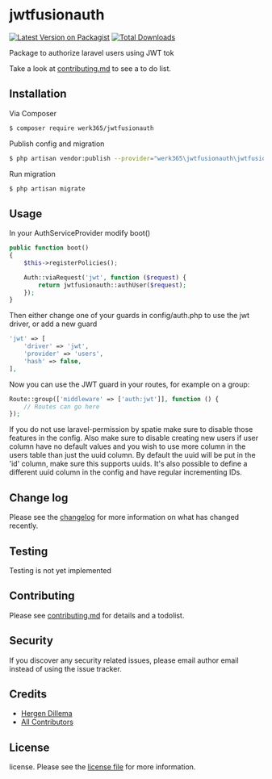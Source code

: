 # jwtfusionauth

[![Latest Version on Packagist][ico-version]][link-packagist]
[![Total Downloads][ico-downloads]][link-downloads]

Package to authorize laravel users using JWT tok

Take a look at [contributing.md](contributing.md) to see a to do list.

## Installation

Via Composer

``` bash
$ composer require werk365/jwtfusionauth
```

Publish config and migration

```bash
$ php artisan vendor:publish --provider="werk365\jwtfusionauth\jwtfusionauthServiceProvider"
```

Run migration
```bash
$ php artisan migrate
```

## Usage

In your AuthServiceProvider modify boot()
```php
public function boot()
{
    $this->registerPolicies();

    Auth::viaRequest('jwt', function ($request) {
        return jwtfusionauth::authUser($request);
    });
}
```

Then either change one of your guards in config/auth.php to use the jwt driver, or add a new guard
```php
'jwt' => [
    'driver' => 'jwt',
    'provider' => 'users',
    'hash' => false,
],
```
Now you can use the JWT guard in your routes, for example on a group:
```php
Route::group(['middleware' => ['auth:jwt']], function () {
    // Routes can go here
});
```

If you do not use laravel-permission by spatie make sure to disable those features in the config. 
Also make sure to disable creating new users if user column have no default values and you wish to use more column in the users table than just the uuid column.
By default the uuid will be put in the 'id' column, make sure this supports uuids. It's also possible to define a different uuid column in the config and have regular incrementing IDs. 

## Change log

Please see the [changelog](changelog.md) for more information on what has changed recently.

## Testing

Testing is not yet implemented

## Contributing

Please see [contributing.md](contributing.md) for details and a todolist.

## Security

If you discover any security related issues, please email author email instead of using the issue tracker.

## Credits

- [Hergen Dillema][link-author]
- [All Contributors][link-contributors]

## License

license. Please see the [license file](license.md) for more information.

[ico-version]: https://img.shields.io/packagist/v/werk365/jwtfusionauth.svg?style=flat-square
[ico-downloads]: https://img.shields.io/packagist/dt/werk365/jwtfusionauth.svg?style=flat-square
[ico-travis]: https://img.shields.io/travis/werk365/jwtfusionauth/master.svg?style=flat-square
[ico-styleci]: https://styleci.io/repos/12345678/shield

[link-packagist]: https://packagist.org/packages/werk365/jwtfusionauth
[link-downloads]: https://packagist.org/packages/werk365/jwtfusionauth
[link-author]: https://github.com/HergenD
[link-contributors]: ../../contributors
